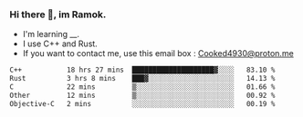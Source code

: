 ### Hi there 👋, im Ramok.

- I'm learning __.
- I use C++ and Rust.
- If you want to contact me, use this email box : Cooked4930@proton.me

<!--START_SECTION:waka-->

```txt
C++           18 hrs 27 mins  ████████████████████▓░░░░   83.10 %
Rust          3 hrs 8 mins    ███▓░░░░░░░░░░░░░░░░░░░░░   14.13 %
C             22 mins         ▒░░░░░░░░░░░░░░░░░░░░░░░░   01.66 %
Other         12 mins         ▒░░░░░░░░░░░░░░░░░░░░░░░░   00.92 %
Objective-C   2 mins          ░░░░░░░░░░░░░░░░░░░░░░░░░   00.19 %
```

<!--END_SECTION:waka-->
